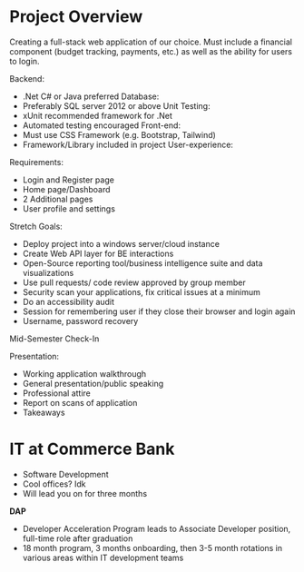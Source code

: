 # Project Overview
Creating a full-stack web application of our choice. Must include a financial component (budget tracking, payments, etc.) as well as the ability for users to login.

Backend:
- .Net C# or Java preferred
Database:
- Preferably SQL server 2012 or above
Unit Testing:
- xUnit recommended framework for .Net
- Automated testing encouraged
Front-end:
- Must use CSS Framework (e.g. Bootstrap, Tailwind)
- Framework/Library included in project
User-experience:

Requirements:
- Login and Register page
- Home page/Dashboard
- 2 Additional pages
- User profile and settings

Stretch Goals:
- Deploy project into a windows server/cloud instance
- Create Web API layer for BE interactions
- Open-Source reporting tool/business intelligence suite and data visualizations
- Use pull requests/ code review approved by group member
- Security scan your applications, fix critical issues at a minimum
- Do an accessibility audit
- Session for remembering user if they close their browser and login again
- Username, password recovery

Mid-Semester Check-In

Presentation:
- Working application walkthrough
- General presentation/public speaking
- Professional attire
- Report on scans of application
- Takeaways

# IT at Commerce Bank
- Software Development
- Cool offices? Idk
- Will lead you on for three months

**DAP**
- Developer Acceleration Program leads to Associate Developer position, full-time role after graduation
- 18 month program, 3 months onboarding, then 3-5 month rotations in various areas within IT development teams
